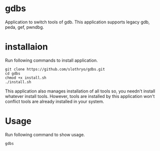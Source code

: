 # gdbs
Application to switch tools of gdb. This application supports legacy gdb, peda, gef, pwndbg.

# installaion
Run following commands to install application.
```
git clone https://github.com/slothryo/gdbs.git
cd gdbs
chmod +x install.sh
./install.sh
```
This application also manages installation of all tools so, you needn't install whatever install tools.
However, tools are installed by this application won't conflict tools are already installed in your system.

# Usage
Run following command to show usage.
```
gdbs
```




